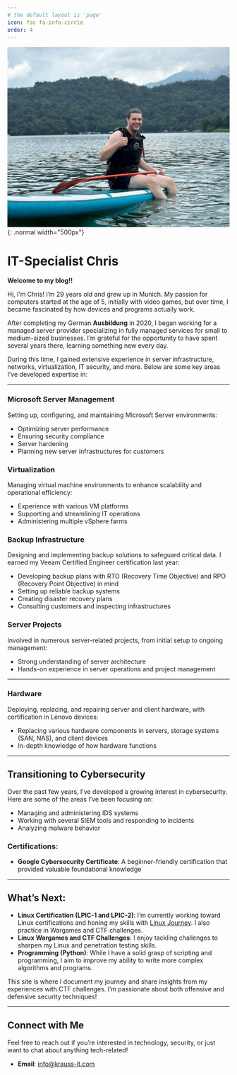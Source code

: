 ```yaml
---
# the default layout is 'page'
icon: fas fa-info-circle
order: 4
---
```

![Christoph K](assets/img/Foto_Website.jpg){: .normal width="500px"}


# IT-Specialist Chris 

**Welcome to my blog!!** 


Hi, I’m Chris! I’m 29 years old and grew up in Munich. My passion for computers started at the age of 5, initially with video games, but over time, I became fascinated by how devices and programs actually work.

After completing my German **Ausbildung** in 2020, I began working for a managed server provider specializing in fully managed services for small to medium-sized businesses. I’m grateful for the opportunity to have spent several years there, learning something new every day.

During this time, I gained extensive experience in server infrastructure, networks, virtualization, IT security, and more. Below are some key areas I’ve developed expertise in:

---

### Microsoft Server Management
Setting up, configuring, and maintaining Microsoft Server environments:
- Optimizing server performance
- Ensuring security compliance
- Server hardening
- Planning new server infrastructures for customers

### Virtualization
Managing virtual machine environments to enhance scalability and operational efficiency:
- Experience with various VM platforms
- Supporting and streamlining IT operations
- Administering multiple vSphere farms

### Backup Infrastructure
Designing and implementing backup solutions to safeguard critical data. I earned my Veeam Certified Engineer certification last year:
- Developing backup plans with RTO (Recovery Time Objective) and RPO (Recovery Point Objective) in mind
- Setting up reliable backup systems
- Creating disaster recovery plans
- Consulting customers and inspecting infrastructures

### Server Projects
Involved in numerous server-related projects, from initial setup to ongoing management:
- Strong understanding of server architecture
- Hands-on experience in server operations and project management

---

### Hardware
Deploying, replacing, and repairing server and client hardware, with certification in Lenovo devices:
- Replacing various hardware components in servers, storage systems (SAN, NAS), and client devices
- In-depth knowledge of how hardware functions

---

## Transitioning to Cybersecurity

Over the past few years, I’ve developed a growing interest in cybersecurity. Here are some of the areas I’ve been focusing on:
- Managing and administering IDS systems
- Working with several SIEM tools and responding to incidents
- Analyzing malware behavior

### Certifications:
- **Google Cybersecurity Certificate**: A beginner-friendly certification that provided valuable foundational knowledge

---

## What’s Next:

- **Linux Certification (LPIC-1 and LPIC-2)**: I’m currently working toward Linux certifications and honing my skills with [Linux Journey](https://linuxjourney.com/). I also practice in Wargames and CTF challenges.
- **Linux Wargames and CTF Challenges**: I enjoy tackling challenges to sharpen my Linux and penetration testing skills.
- **Programming (Python)**: While I have a solid grasp of scripting and programming, I aim to improve my ability to write more complex algorithms and programs.

This site is where I document my journey and share insights from my experiences with CTF challenges. I’m passionate about both offensive and defensive security techniques!

---

## Connect with Me

Feel free to reach out if you’re interested in technology, security, or just want to chat about anything tech-related!


- **Email**: [info@krauss-it.com](mailto:info@krauss-it.com)